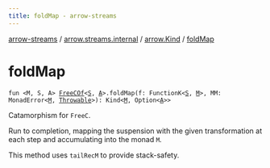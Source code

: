 ```yaml
---
title: foldMap - arrow-streams
---
```


[arrow-streams](../../index.html) / [arrow.streams.internal](../index.html) / [arrow.Kind](index.html) / [foldMap](./fold-map.html)

# foldMap

`fun <M, S, A> `[`FreeCOf`](../-free-c-of.html)`<`[`S`](fold-map.html#S)`, `[`A`](fold-map.html#A)`>.foldMap(f: FunctionK<`[`S`](fold-map.html#S)`, `[`M`](fold-map.html#M)`>, MM: MonadError<`[`M`](fold-map.html#M)`, `[`Throwable`](https://kotlinlang.org/api/latest/jvm/stdlib/kotlin/-throwable/index.html)`>): Kind<`[`M`](fold-map.html#M)`, Option<`[`A`](fold-map.html#A)`>>`

Catamorphism for `FreeC`.

Run to completion, mapping the suspension with the given
transformation at each step and accumulating into the monad `M`.

This method uses `tailRecM` to provide stack-safety.

